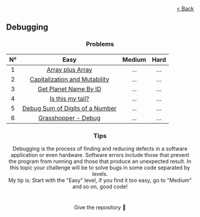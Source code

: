 <p align="right">
  <a href="../../../README.md">< Back</a>
</p>

<h2>Debugging</h2>

<h3 align="center">Problems</h3>

<div align="center">

| N° | Easy 	| Medium 	| Hard 	|
|:---: |:---:	|:---:	|:---:	|
| 1 | [Array plus Array](./array-plus-array/problem.md)	| ...	| ... |
| 2 | [Capitalization and Mutability](./capitalization-and-mutability/problem.md)	| ...	| ...	|
| 3 | [Get Planet Name By ID](./get-planet-name-by-id/problem.md) | ... | ... |
| 4 | [Is this my tail?](./is-this-my-tail/problem.md) | ... | ... |
| 5 | [Debug Sum of Digits of a Number](./debug-sum-of-digits-of-a-number/problem.md) | ... | ... |
| 6 | [Grasshopper - Debug](./grasshopper-debug/problem.md) | ... | ... |

</div>

<h3 align="center">Tips</h3>

<p align="center">Debugging is the process of finding and reducing defects in a software application or even hardware. Software errors include those that prevent the program from running and those that produce an unexpected result. In this topic your challenge will be to solve bugs in some code separated by levels.
<br>
My tip is: Start with the "Easy" level, if you find it too easy, go to "Medium" and so on, good code!</p>

#

<p align="center">Give the repository 🌟<p>
